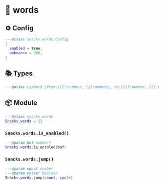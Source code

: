 # 🍿 words

<!-- docgen -->

## ⚙️ Config

```lua
---@class snacks.words.Config
{
  enabled = true,
  debounce = 200,
}
```

## 📚 Types

```lua
---@alias LspWord {from:{[1]:number, [2]:number}, to:{[1]:number, [2]:number}} 1-0 indexed
```

## 📦 Module

```lua
---@class snacks.words
Snacks.words = {}
```

### `Snacks.words.is_enabled()`

```lua
---@param buf number?
Snacks.words.is_enabled(buf)
```

### `Snacks.words.jump()`

```lua
---@param count number
---@param cycle? boolean
Snacks.words.jump(count, cycle)
```
